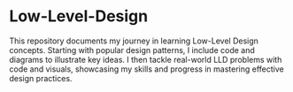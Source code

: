 # Low-Level-Design
This repository documents my journey in learning Low-Level Design concepts. Starting with popular design patterns, I include code and diagrams to illustrate key ideas. I then tackle real-world LLD problems with code and visuals, showcasing my skills and progress in mastering effective design practices.
